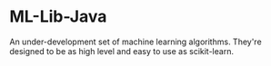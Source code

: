 # ML-Lib-Java
An under-development set of machine learning algorithms. They're designed to be as high level and easy to use as scikit-learn.
